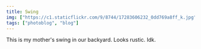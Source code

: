 ```yaml
---
title: Swing
img: ["https://c1.staticflickr.com/9/8744/17283606232_0dd769a8ff_k.jpg"]
tags: ["photoblog", "blog"]
---
```


This is my mother's swing in our backyard. Looks rustic. Idk.
